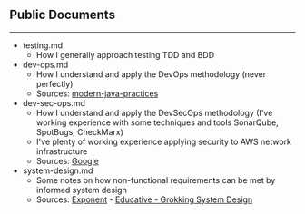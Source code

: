 ## Public Documents
---
* testing.md
  * How I generally approach testing TDD and BDD
* dev-ops.md
  * How I understand and apply the DevOps methodology (never perfectly)
  * Sources: [modern-java-practices](https://github.com/binkley/modern-java-practices/wiki/) 
* dev-sec-ops.md
  * How I understand and apply the DevSecOps methodology (I've working experience with some techniques and tools SonarQube, SpotBugs, CheckMarx)
  * I've plenty of working experience applying security to AWS network infrastructure
  * Sources: [Google](https://google.com)
* system-design.md
  * Some notes on how non-functional requirements can be met by informed system design
  * Sources: [Exponent](https://www.tryexponent.com/) - [Educative - Grokking System Design](https://www.educative.io/path/scalability-system-design)  
